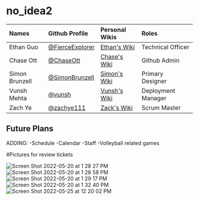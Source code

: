 # no_idea2 


| Names | Github Profile | Personal Wikis | Roles | 
| :--- | :--- | :--- | :--- | 
| Ethan Guo  | [@FierceExplorer](https://github.com/FierceExplorer) | [Ethan's Wiki](https://github.com/FierceExplorer/no_idea/wiki/Ethan-Guo-Personal-Wiki) | Technical Officer |
| Chase Ott | [@ChaseOtt](https://github.com/ChaseOtt)| [Chase's Wiki](https://github.com/FierceExplorer/no_idea/wiki/Chase-Ott-Personal-Wiki) | Github Admin
| Simon Brunzell |  [@SimonBrunzell](https://github.com/SimonBrunzell)| [Simon's Wiki](https://github.com/SimonBrunzell/dataStructTri3/wiki)| Primary Designer
| Vunsh Mehta | [@vunsh](https://github.com/vunsh) | [Vunsh's Wiki](https://github.com/FierceExplorer/no_idea/wiki/Vunsh's-personal-wiki) | Deployment Manager
| Zach Ye |  [@zachye111](https://github.com/zachye111)| [Zack's Wiki](https://github.com/FierceExplorer/no_idea/wiki/Zach-Ye-Personal-Wiki) | Scrum Master

## Future Plans

ADDING:
-Schedule
-Calendar
-Staff
-Volleyball related games

#Pictures for review tickets

![Screen Shot 2022-05-20 at 1 28 27 PM](https://user-images.githubusercontent.com/37047405/169605977-af623933-5ba2-4d0f-9c09-7b9583b9395f.png)
![Screen Shot 2022-05-20 at 1 28 58 PM](https://user-images.githubusercontent.com/37047405/169605987-8fd4ceb3-569f-478b-ab82-fcb96b2c5451.png)
![Screen Shot 2022-05-20 at 1 29 17 PM](https://user-images.githubusercontent.com/37047405/169605994-8bbcb459-d9cb-4454-8f32-fa681725b35f.png)
![Screen Shot 2022-05-20 at 1 32 40 PM](https://user-images.githubusercontent.com/37047405/169606365-40704dda-6aa8-4bf1-8bfa-ed1b5de2f4a3.png)
![Screen Shot 2022-05-25 at 12 20 02 PM](https://user-images.githubusercontent.com/37047405/170351021-0ab0cfdd-17f2-4093-92d4-063313795d0c.png)
